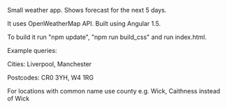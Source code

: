 Small weather app. Shows forecast for the next 5 days.

It uses OpenWeatherMap API. Built using Angular 1.5.

To build it run "npm update", "npm run build_css" and run index.html.


Example queries:

Cities: Liverpool, Manchester

Postcodes: CR0 3YH, W4 1RG

For locations with common name use county e.g. Wick, Caithness instead of Wick
